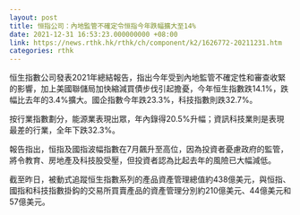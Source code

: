```yaml
---
layout: post
title: 恒指公司：內地監管不確定令恒指今年跌幅擴大至14%
date: 2021-12-31 16:53:23.000000000 +08:00
link: https://news.rthk.hk/rthk/ch/component/k2/1626772-20211231.htm
categories: rthk
---
```


恒生指數公司發表2021年總結報告，指出今年受到內地監管不確定性和審查收緊的影響，加上美國聯儲局加快縮減買債步伐引起擔憂，今年恒生指數跌14.1%，跌幅比去年的3.4%擴大。國企指數今年跌23.3%，科技指數則跌32.7%。

按行業指數劃分，能源業表現出眾，年內錄得20.5%升幅；資訊科技業則是表現最差的行業，全年下跌32.3%。

報告指出，恒指及國指波幅指數在7月飆升至高位，因為投資者憂慮政府的監管，將令教育、房地產及科技股受壓，但投資者認為比起去年的風險已大幅減低。

截至昨日，被動式追蹤恒生指數系列的產品資產管理總值約438億美元，與恒指、國指和科技指數掛鈎的交易所買賣產品的資產管理分別約210億美元、44億美元和57億美元。
